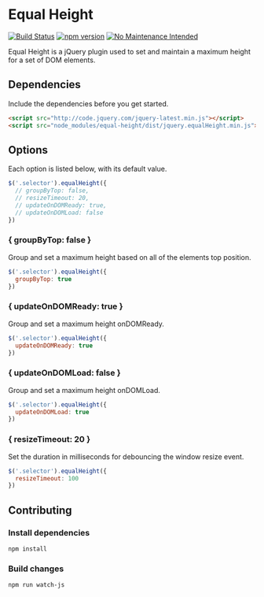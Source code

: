 # Equal Height

[![Build Status](https://travis-ci.org/dubbs/equal-height.svg?branch=master)](https://travis-ci.org/dubbs/equal-height)
[![npm version](https://badge.fury.io/js/equal-height.svg)](https://badge.fury.io/js/equal-height)
[![No Maintenance Intended](http://unmaintained.tech/badge.svg)](http://unmaintained.tech/)

Equal Height is a jQuery plugin used to set and maintain a maximum height for a set of DOM elements.

## Dependencies

Include the dependencies before you get started.

```html
<script src="http://code.jquery.com/jquery-latest.min.js"></script>
<script src="node_modules/equal-height/dist/jquery.equalHeight.min.js"></script>
```

## Options

Each option is listed below, with its default value.

```js
$('.selector').equalHeight({
  // groupByTop: false,
  // resizeTimeout: 20,
  // updateOnDOMReady: true,
  // updateOnDOMLoad: false
})
```

### { groupByTop: false }

Group and set a maximum height based on all of the elements top position.

```js
$('.selector').equalHeight({
  groupByTop: true
})
```

### { updateOnDOMReady: true }

Group and set a maximum height onDOMReady.

```js
$('.selector').equalHeight({
  updateOnDOMReady: true
})
```

### { updateOnDOMLoad: false }

Group and set a maximum height onDOMLoad.

```js
$('.selector').equalHeight({
  updateOnDOMLoad: true
})
```

### { resizeTimeout: 20 }

Set the duration in milliseconds for debouncing the window resize event. 

```js
$('.selector').equalHeight({
  resizeTimeout: 100
})
```

## Contributing

### Install dependencies

```
npm install
```

### Build changes

```
npm run watch-js
```

